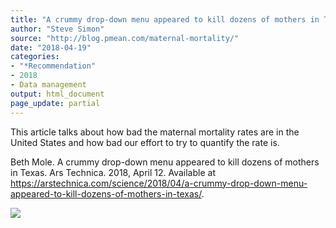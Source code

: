 ```yaml
---
title: "A crummy drop-down menu appeared to kill dozens of mothers in Texas."
author: "Steve Simon"
source: "http://blog.pmean.com/maternal-mortality/"
date: "2018-04-19"
categories:
- "*Recommendation"
- 2018
- Data management
output: html_document
page_update: partial
---
```


This article talks about how bad the maternal mortality rates are in the
United States and how bad our effort to try to quantify the rate
is.

<!---More--->

Beth Mole. A crummy drop-down menu appeared to kill dozens of mothers in
Texas. Ars Technica. 2018, April 12. Available at
<https://arstechnica.com/science/2018/04/a-crummy-drop-down-menu-appeared-to-kill-dozens-of-mothers-in-texas/>.

![](http://www.pmean.com/new-images/18/maternal-mortality01.png)




